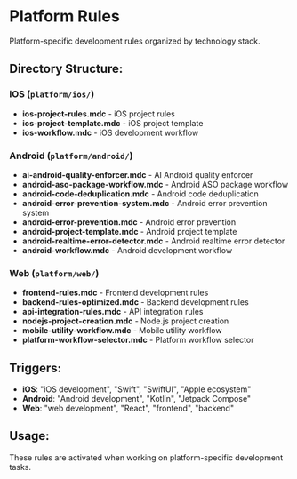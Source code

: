 # Platform Rules

Platform-specific development rules organized by technology stack.

## Directory Structure:

### iOS (`platform/ios/`)

- **ios-project-rules.mdc** - iOS project rules
- **ios-project-template.mdc** - iOS project template
- **ios-workflow.mdc** - iOS development workflow

### Android (`platform/android/`)

- **ai-android-quality-enforcer.mdc** - AI Android quality enforcer
- **android-aso-package-workflow.mdc** - Android ASO package workflow
- **android-code-deduplication.mdc** - Android code deduplication
- **android-error-prevention-system.mdc** - Android error prevention system
- **android-error-prevention.mdc** - Android error prevention
- **android-project-template.mdc** - Android project template
- **android-realtime-error-detector.mdc** - Android realtime error detector
- **android-workflow.mdc** - Android development workflow

### Web (`platform/web/`)

- **frontend-rules.mdc** - Frontend development rules
- **backend-rules-optimized.mdc** - Backend development rules
- **api-integration-rules.mdc** - API integration rules
- **nodejs-project-creation.mdc** - Node.js project creation
- **mobile-utility-workflow.mdc** - Mobile utility workflow
- **platform-workflow-selector.mdc** - Platform workflow selector

## Triggers:

- **iOS**: "iOS development", "Swift", "SwiftUI", "Apple ecosystem"
- **Android**: "Android development", "Kotlin", "Jetpack Compose"
- **Web**: "web development", "React", "frontend", "backend"

## Usage:

These rules are activated when working on platform-specific development tasks.
